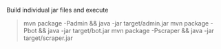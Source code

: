 Build individual jar files and execute
> mvn package -Padmin && java -jar target/admin.jar
> mvn package -Pbot && java -jar target/bot.jar
> mvn package -Pscraper && java -jar target/scraper.jar


